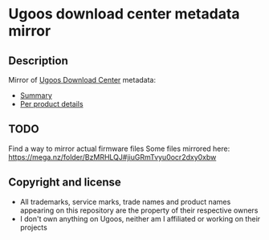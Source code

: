Ugoos download center metadata mirror
=====================================

Description
-----------
Mirror of [Ugoos Download Center](https://ugoos.com/downloads) metadata:
* [Summary](./ugoos_downloads_summary.csv)
* [Per product details](./details)


TODO
----
Find a way to mirror actual firmware files
Some files mirrored here: https://mega.nz/folder/BzMRHLQJ#jiuGRmTvyu0ocr2dxy0xbw


Copyright and license
---------------------
* All trademarks, service marks, trade names and product names appearing on this repository are the property of their respective owners 
* I don't own anything on Ugoos, neither am I affiliated or working on their projects